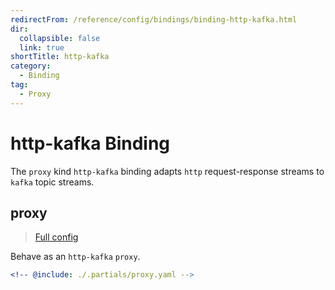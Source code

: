 ```yaml
---
redirectFrom: /reference/config/bindings/binding-http-kafka.html
dir:
  collapsible: false
  link: true
shortTitle: http-kafka
category:
  - Binding
tag:
  - Proxy
---
```


# http-kafka Binding

The `proxy` kind `http-kafka` binding adapts `http` request-response streams to `kafka` topic streams.

## proxy

> [Full config](./proxy.md)

Behave as an `http-kafka` `proxy`.

```yaml {3}
<!-- @include: ./.partials/proxy.yaml -->
```
